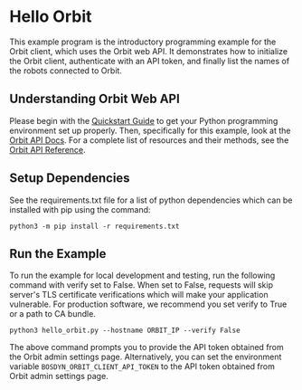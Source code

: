 <!--
Copyright (c) 2023 Boston Dynamics, Inc.  All rights reserved.

Downloading, reproducing, distributing or otherwise using the SDK Software
is subject to the terms and conditions of the Boston Dynamics Software
Development Kit License (20191101-BDSDK-SL).
-->

# Hello Orbit

This example program is the introductory programming example for the Orbit client, which uses the Orbit web API. It demonstrates how to initialize the Orbit client, authenticate with an API token, and finally list the names of the robots connected to Orbit.

## Understanding Orbit Web API

Please begin with the [Quickstart Guide](../../../../docs/python/quickstart.md) to get your Python programming environment set up properly. Then, specifically for this example, look at the [Orbit API Docs](../../../../docs/concepts/orbit/orbit_api.md). For a complete list of resources and their methods, see the <a href="../../../../docs/orbit/docs.html">Orbit API Reference</a>.

## Setup Dependencies

See the requirements.txt file for a list of python dependencies which can be installed with pip using the command:

```
python3 -m pip install -r requirements.txt
```

## Run the Example

To run the example for local development and testing, run the following command with verify set to False. When set to False, requests will skip server's TLS certificate verifications which will make your application vulnerable. For production software, we recommend you set verify to True or a path to CA bundle.

```
python3 hello_orbit.py --hostname ORBIT_IP --verify False
```

The above command prompts you to provide the API token obtained from the Orbit admin settings page. Alternatively, you can set the environment variable `BOSDYN_ORBIT_CLIENT_API_TOKEN` to the API token obtained from Orbit admin settings page.
